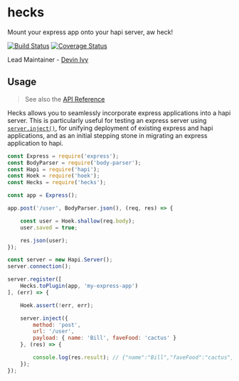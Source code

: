 # hecks
Mount your express app onto your hapi server, aw heck!

[![Build Status](https://travis-ci.org/devinivy/hecks.svg?branch=master)](https://travis-ci.org/devinivy/hecks) [![Coverage Status](https://coveralls.io/repos/devinivy/hecks/badge.svg?branch=master&service=github)](https://coveralls.io/github/devinivy/hecks?branch=master)

Lead Maintainer - [Devin Ivy](https://github.com/devinivy)
## Usage
> See also the [API Reference](API.md)

Hecks allows you to seamlessly incorporate express applications into a hapi server.  This is particularly useful for testing an express server using [`server.inject()`](https://github.com/hapijs/hapi/blob/v16/API.md#serverinjectoptions-callback), for unifying deployment of existing express and hapi applications, and as an initial stepping stone in migrating an express application to hapi.

```js
const Express = require('express');
const BodyParser = require('body-parser');
const Hapi = require('hapi');
const Hoek = require('hoek');
const Hecks = require('hecks');

const app = Express();

app.post('/user', BodyParser.json(), (req, res) => {

    const user = Hoek.shallow(req.body);
    user.saved = true;

    res.json(user);
});

const server = new Hapi.Server();
server.connection();

server.register([
    Hecks.toPlugin(app, 'my-express-app')
], (err) => {

    Hoek.assert(!err, err);

    server.inject({
        method: 'post',
        url: '/user',
        payload: { name: 'Bill', faveFood: 'cactus' }
    }, (res) => {

        console.log(res.result); // {"name":"Bill","faveFood":"cactus","saved":true}
    });
});
```
